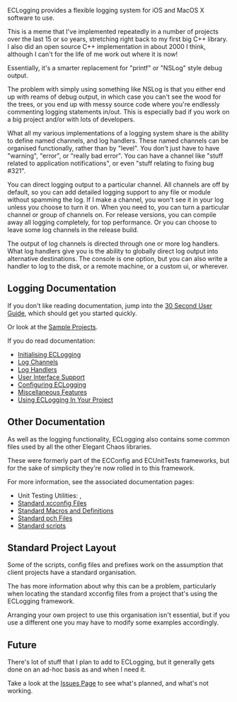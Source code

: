 ECLogging provides a flexible logging system for iOS and MacOS X software to use.

This is a meme that I've implemented repeatedly in a number of projects over the last 15 or so years, stretching right back to my first big C++ library. I also did an open source C++ implementation in about 2000 I think, although I can't for the life of me work out where it is now!

Essentially, it's a smarter replacement for "printf" or "NSLog" style debug output.

The problem with simply using something like NSLog is that you either end up with reams of debug output, in which case you can't see the wood for the trees, or you end up with messy source code where you're endlessly commenting logging statements in/out. This is especially bad if you work on a big project and/or with lots of developers.

What all my various implementations of a logging system share is the ability to define named channels, and log handlers. These named channels can be organised functionally, rather than by "level". You don't just have to have "warning", "error", or "really bad error". You can have a channel like "stuff related to application notifications", or even "stuff relating to fixing bug #321".

You can direct logging output to a particular channel. All channels are off by default, so you can add detailed logging support to any file or module without spamming the log. If I make a channel, you won't see it in your log unless you choose to turn it on. When you need to, you can turn a particular channel or group of channels on. For release versions, you can compile away all logging completely, for top performance. Or you can choose to leave some log channels in the release build.

The output of log channels is directed through one or more log handlers. What log handlers give you is the ability to globally direct log output into alternative destinations. The console is one option, but you can also write a handler to log to the disk, or a remote machine, or a custom ui, or wherever.

## Logging Documentation

If you don't like reading documentation, jump into the [30 Second User Guide](30-second-user-guide.html), which should get you started quickly. 

Or look at the [Sample Projects](https://github.com/elegantchaos/ECLoggingExamples).

If you do read documentation:

- [Initialising ECLogging](<Initialisation>)
- [Log Channels](<ECLogChannel>)
- [Log Handlers](<ECLogHandler>)
- [User Interface Support](<UserInterface>)
- [Configuring ECLogging](<Configuration>)
- [Miscellaneous Features](<Miscellaneous>)
- [Using ECLogging In Your Project](<Installation>)

## Other Documentation

As well as the logging functionality, ECLogging also contains some common files used by all the other Elegant Chaos libraries.

These were formerly part of the ECConfig and ECUnitTests frameworks, but for the sake of simplicity they're now rolled in to this framework.

For more information, see the associated documentation pages:

- Unit Testing Utilities: <ECTestCase>, <ECParameterisedTestCase>
- [Standard xcconfig Files](<StandardConfigFiles>)
- [Standard Macros and Definitions](<StandardMacros>)
- [Standard pch Files](<StandardPrefixFiles>)
- [Standard scripts](<Scripts>)


## Standard Project Layout

Some of the scripts, config files and prefixes work on the assumption that client projects have a standard organisation.

The <ImportNote> has more information about why this can be a problem, particularly when locating the standard xcconfig files from a project that's using the ECLogging framework.

Arranging your own project to use this organisation isn't essential, but if you use a different one you may have to modify some examples accordingly.


## Future

There's lot of stuff that I plan to add to ECLogging, but it generally gets done on an ad-hoc basis as and when I need it.

Take a look at the [Issues Page](http://github.com/elegantchaos/ECLogging/issues) to see what's planned, and what's not working.
